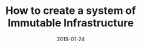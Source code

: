 ---
date: 2019-01-24
tags: post
name: Aberdeen Developers .Net User Group
url: http://www.aberdeendevelopers.co.uk/
type: meetup
title: How to create a system of Immutable Infrastructure
slides_url: 
recording_url: https://www.youtube.com/watch?v=CWlURN0pFnI
city: Aberdeen
country: United Kingdom
country_code: UK
language: English
---